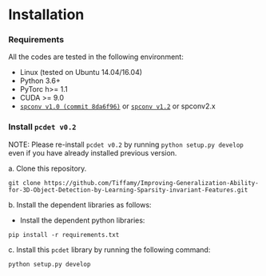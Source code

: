 # Installation

### Requirements
All the codes are tested in the following environment:
* Linux (tested on Ubuntu 14.04/16.04)
* Python 3.6+
* PyTorc h>= 1.1
* CUDA >= 9.0
* [`spconv v1.0 (commit 8da6f96)`](https://github.com/traveller59/spconv/tree/8da6f967fb9a054d8870c3515b1b44eca2103634) or [`spconv v1.2`](https://github.com/traveller59/spconv) or spconv2.x


### Install `pcdet v0.2`
NOTE: Please re-install `pcdet v0.2` by running `python setup.py develop` even if you have already installed previous version.

a. Clone this repository.
```shell
git clone https://github.com/Tiffamy/Improving-Generalization-Ability-for-3D-Object-Detection-by-Learning-Sparsity-invariant-Features.git
```

b. Install the dependent libraries as follows:

* Install the dependent python libraries: 
```
pip install -r requirements.txt 
```

c. Install this `pcdet` library by running the following command:
```shell
python setup.py develop
```
